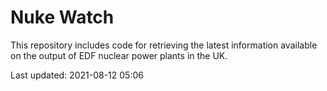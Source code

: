 # Nuke Watch

This repository includes code for retrieving the latest information available on the output of EDF nuclear power plants in the UK.

Last updated: 2021-08-12 05:06